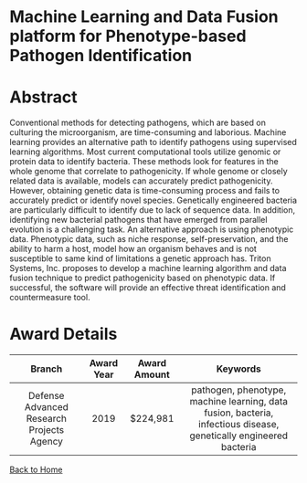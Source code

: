 
Machine Learning and Data Fusion platform for Phenotype-based Pathogen Identification
=====================================================================================

# Abstract


Conventional methods for detecting pathogens, which are based on culturing the microorganism, are time-consuming and laborious. Machine learning provides an alternative path to identify pathogens using supervised learning algorithms. Most current computational tools utilize genomic or protein data to identify bacteria. These methods look for features in the whole genome that correlate to pathogenicity. If whole genome or closely related data is available, models can accurately predict pathogenicity. However, obtaining genetic data is time-consuming process and fails to accurately predict or identify novel species. Genetically engineered bacteria are particularly difficult to identify due to lack of sequence data. In addition, identifying new bacterial pathogens that have emerged from parallel evolution is a challenging task. An alternative approach is using phenotypic data. Phenotypic data, such as niche response, self-preservation, and the ability to harm a host, model how an organism behaves and is not susceptible to same kind of limitations a genetic approach has. Triton Systems, Inc. proposes to develop a machine learning algorithm and data fusion technique to predict pathogenicity based on phenotypic data. If successful, the software will provide an effective threat identification and countermeasure tool.  

# Award Details

|Branch|Award Year|Award Amount|Keywords|
| :---: | :---: | :---: | :---: |
|Defense Advanced Research Projects Agency|2019|$224,981|pathogen, phenotype, machine learning, data fusion, bacteria, infectious disease, genetically engineered bacteria|
  
  


[Back to Home](https://github.com/chrischow/dod_sbir_awards/Reports/CC/#1200)